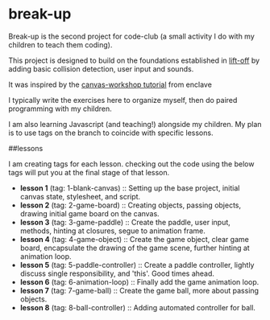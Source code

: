 # break-up

Break-up is the second project for code-club (a small activity I do with my children to teach them coding).

This project is designed to build on the foundations established in [lift-off](https://github.com/sonnyg/lift-off)
by adding basic collision detection, user input and sounds.

It was inspired by the [canvas-workshop tutorial](https://github.com/end3r/Gamedev-Canvas-workshop) from enclave

I typically write the exercises here to organize myself, then do paired programming with my children.

I am also learning Javascript (and teaching!) alongside my children. My plan is to use tags on the branch to coincide with specific lessons.

##lessons

I am creating tags for each lesson. checking out the code using the below tags will put you at the final stage of that lesson.

- **lesson 1** (tag: 1-blank-canvas) :: Setting up the base project, initial canvas state, stylesheet, and script.
- **lesson 2** (tag: 2-game-board) :: Creating objects, passing objects, drawing initial game board on the canvas.
- **lesson 3** (tag: 3-game-paddle) :: Create the paddle, user input, methods, hinting at closures, segue to animation frame.
- **lesson 4** (tag: 4-game-object) :: Create the game object, clear game board, encapsulate the drawing of the game scene, further hinting at animation loop.
- **lesson 5** (tag: 5-paddle-controller) :: Create a paddle controller, lightly discuss single responsibility, and 'this'. Good times ahead.
- **lesson 6** (tag: 6-animation-loop) :: Finally add the game animation loop.
- **lesson 7** (tag: 7-game-ball) :: Create the game ball, more about passing objects.
- **lesson 8** (tag: 8-ball-controller) :: Adding automated controller for ball.

